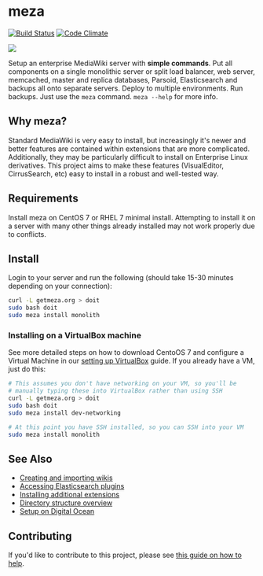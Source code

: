 # meza

[![Build Status](https://travis-ci.org/enterprisemediawiki/meza.svg?branch=master)](https://travis-ci.org/enterprisemediawiki/meza)
[![Code Climate](https://codeclimate.com/github/enterprisemediawiki/meza/badges/gpa.svg)](https://codeclimate.com/github/enterprisemediawiki/meza)

<img src="https://raw.githubusercontent.com/enterprisemediawiki/meza/master/manual/commands.gif">

Setup an enterprise MediaWiki server with **simple commands**. Put all components on a single monolithic server or split load balancer, web server, memcached, master and replica databases, Parsoid, Elasticsearch and backups all onto separate servers. Deploy to multiple environments. Run backups. Just use the `meza` command. `meza --help` for more info.

## Why meza?

Standard MediaWiki is very easy to install, but increasingly it's newer and better features are contained within extensions that are more complicated. Additionally, they may be particularly difficult to install on Enterprise Linux derivatives. This project aims to make these features (VisualEditor, CirrusSearch, etc) easy to install in a robust and well-tested way.

## Requirements

Install meza on CentOS 7 or RHEL 7 minimal install. Attempting to install it on a server with many other things already installed may not work properly due to conflicts.

## Install

Login to your server and run the following (should take 15-30 minutes depending on your connection):

```bash
curl -L getmeza.org > doit
sudo bash doit
sudo meza install monolith
```

### Installing on a VirtualBox machine

See more detailed steps on how to download CentoOS 7 and configure a Virtual Machine in our [setting up VirtualBox](manual/1.0-SettingUpVirtualBox.md) guide. If you already have a VM, just do this:

```bash
# This assumes you don't have networking on your VM, so you'll be
# manually typing these into VirtualBox rather than using SSH
curl -L getmeza.org > doit
sudo bash doit
sudo meza install dev-networking

# At this point you have SSH installed, so you can SSH into your VM
sudo meza install monolith
```

## See Also

* [Creating and importing wikis](manual/AddingWikis.md)
* [Accessing Elasticsearch plugins](manual/ElasticsearchPlugins.md)
* [Installing additional extensions](manual/installing-additional-extensions.md)
* [Directory structure overview](manual/DirectoryStructure.md)
* [Setup on Digital Ocean](manual/SetupDigitalOcean.md)

## Contributing

If you'd like to contribute to this project, please see [this guide on how to help](CONTRIBUTING.md).
